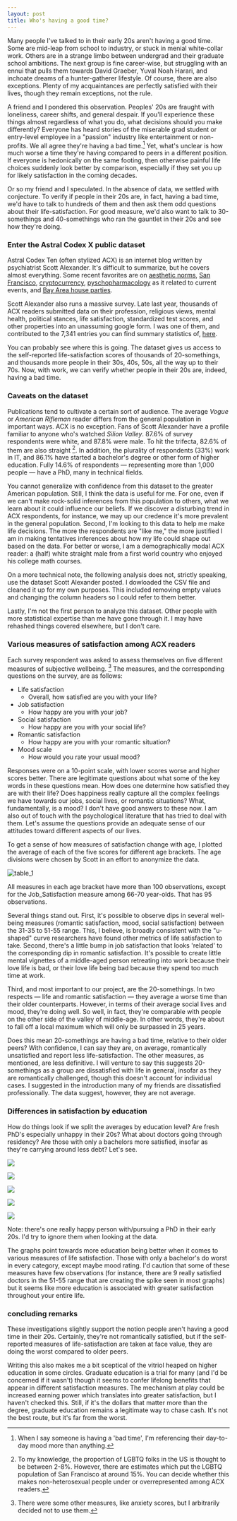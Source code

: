 ```yaml
---
layout: post
title: Who's having a good time?
---
```


Many people I've talked to in their early 20s aren't having a good time. Some are mid-leap from school to industry, or stuck in menial white-collar work. Others are in a strange limbo between undergrad and their graduate school ambitions. The next group is fine career-wise, but struggling with an ennui that pulls them towards David Graeber, Yuval Noah Harari, and inchoate dreams of a hunter-gatherer lifestyle. Of course, there are also exceptions. Plenty of my acquaintances are perfectly satisfied with their lives, though they remain exceptions, not the rule.

A friend and I pondered this observation. Peoples' 20s are fraught with loneliness, career shifts, and general despair. If you'll experience these things almost regardless of what you do, what decisions should you make differently? Everyone has heard stories of the miserable grad student or entry-level employee in a "passion" industry like entertainment or non-profits. We all agree they're having a bad time.[^1] Yet, what's unclear is how much worse a time they're having compared to peers in a different position. If everyone is hedonically on the same footing, then otherwise painful life choices suddenly look better by comparison, especially if they set you up for likely satisfaction in the coming decades.

Or so my friend and I speculated. In the absence of data, we settled with conjecture. To verify if people in their 20s are, in fact, having a bad time, we'd have to talk to hundreds of them and then ask them odd questions about their life-satisfaction. For good measure, we'd also want to talk to 30-somethings and 40-somethings who ran the gauntlet in their 20s and see how they're doing.

### Enter the Astral Codex X public dataset

Astral Codex Ten (often stylized ACX) is an internet blog written by psychiatrist Scott Alexander. It's difficult to summarize, but he covers almost everything. Some recent favorites are on [aesthetic norms](https://astralcodexten.substack.com/p/whither-tartaria), [San Francisco](https://astralcodexten.substack.com/p/book-review-san-fransicko), [cryptocurrency](https://astralcodexten.substack.com/p/why-im-less-than-infinitely-hostile), [pyschopharmacology](https://astralcodexten.substack.com/p/the-psychopharmacology-of-the-ftx) as it related to current events, and [Bay Area house parties](https://astralcodexten.substack.com/p/every-bay-area-house-party).

Scott Alexander also runs a massive survey. Late last year, thousands of ACX readers submitted data on their profession, religious views, mental health, political stances, life satisfaction, standardized test scores, and other properties into an unassuming google form. I was one of them, and contributed to the 7,341 entries you can find summary statistics of, [here](https://docs.google.com/forms/d/e/1FAIpQLScHznuYU9nWqDyNvZ8fQySdWHk5rrj2IdEDMgarf3s34bSPrA/viewanalytics).

You can probably see where this is going. The dataset gives us access to the self-reported life-satisfaction scores of thousands of 20-somethings, and thousands more people in their 30s, 40s, 50s, all the way up to their 70s. Now, with work, we can verify whether people in their 20s are, indeed, having a bad time.  

### Caveats on the dataset

Publications tend to cultivate a certain sort of audience. The average  *Vogue* or *American Rifleman* reader differs from the general population in important ways. ACX is no exception. Fans of Scott Alexander have a profile familiar to anyone who's watched *Silion Valley*. 87.6% of survey respondents were white, and 87.8% were male. To hit the trifecta, 82.6% of them are also straight [^2]. In addition, the plurality of respondents (33%) work in IT, and 86.1% have started a bachelor's degree or other form of higher education. Fully 14.6% of respondents — representing more than 1,000 people — have a PhD, many in technical fields.

You cannot generalize with confidence from this dataset to the greater American population. Still, I think the data is useful for me. For one, even if we can't make rock-solid inferences from this population to others, what we learn about it could influence our beliefs. If we discover a disturbing trend in ACX respondents, for instance, we may up our credence it's more prevalent in the general population. Second, I'm looking to this data to help me make life decisions. The more the respondents are "like me," the more justified I am in making tentatives inferences about how my life could shape out based on the data. For better or worse, I am a demographically modal ACX reader: a (half) white straight male from a first world country who enjoyed his college math courses.  

On a more technical note, the following analysis does not, strictly speaking, use the dataset Scott Alexander posted. I dowloaded the CSV file and cleaned it up for my own purposes. This included removing empty values and changing the column headers so I could refer to them better.

Lastly, I'm not the first person to analyze this dataset. Other people with more statistical expertise than me have gone through it. I may have rehashed things covered elsewhere, but I don't care.

### Various measures of satisfaction among ACX readers

Each survey respondent was asked to assess themselves on five different measures of subjective wellbeing. [^3] The measures, and the corresponding questions on the survey, are as follows:

- Life satisfaction
  - Overall, how satisfied are you with your life?
- Job satisfaction
  - How happy are you with your job?
- Social satisfaction
  - How happy are you with your social life?
- Romantic satisfaction
  - How happy are you with your romantic situation?
- Mood scale
  - How would you rate your usual mood?

Responses were on a 10-point scale, with lower scores worse and higher scores better. There are legitimate questions about what some of the key words in these questions mean. How does one determine how satisfied they are with their life? Does happiness really capture all the complex feelings we have towards our jobs, social lives, or romantic situations? What, fundamentally, is a mood? I don't have good answers to these now. I am also out of touch with the psychological literature that has tried to deal with them. Let's assume the questions provide an adequate sense of our attitudes toward different aspects of our lives.

To get a sense of how measures of satisfaction change with age, I plotted the average of each of the five scores for different age brackets. The age divisions were chosen by Scott in an effort to anonymize the data.

![table_1](/assets/pictures/good_time/mean_wellbeing_age.png)

All measures in each age bracket have more than 100 observations, except for the Job_Satisfaction measure among 66-70 year-olds. That has 95 observations.

Several things stand out. First, it's possible to observe dips in several well-being measures (romantic satisfaction, mood, social satisfaction) between the 31-35 to 51-55 range. This, I believe, is broadly consistent with the "u-shaped" curve researchers have found other metrics of life satisfaction to take. Second, there's a little bump in job satisfaction that looks 'related' to the corresponding dip in romantic satisfaction. It's possible to create little mental vignettes of a middle-aged person retreating into work because their love life is bad, or their love life being bad because they spend too much time at work.

Third, and most important to our project, are the 20-somethings. In two respects — life and romantic satisfaction — they average a worse time than their older counterparts. However, in terms of their average social lives and mood, they're doing well. So well, in fact, they're comparable with people on the other side of the valley of middle-age. In other words, they're about to fall off a local maximum which will only be surpassed in 25 years.

Does this mean 20-somethings are having a bad time, relative to their older peers? With confidence, I can say they are, on average, romantically unsatisfied and report less life-satisfaction. The other measures, as mentioned, are less definitive. I will venture to say this suggests 20-somethings as a group are dissatisfied with life in general, insofar as they are romantically challenged, though this doesn't account for individual cases. I suggested in the introduction many of my friends are dissatisfied professionally. The data suggest, however, they are not average.

### Differences in satisfaction by education

How do things look if we split the averages by education level? Are fresh PhD's especially unhappy in their 20s? What about doctors going through residency? Are those with only a bachelors more satisfied, insofar as they're carrying around less debt? Let's see.

![](/assets/pictures/good_time/life_by_age_and_ed.png)

![](/assets/pictures/good_time/job_satis_age.png)

![](/assets/picutres/good_time/soc_sat_age.png)

![](/assets/pictures/good_time/rom_sat_age.png)

![](/assets/pictures/good_time/mood_sat_age.png)

Note: there's one really happy person with/pursuing a PhD in their early 20s. I'd try to ignore them when looking at the data.

The graphs point towards more education being better when it comes to various measures of life satisfaction. Those with only a bachelor's do worst in every category, except maybe mood rating. I'd caution that some of these measures have few observations (for instance, there are 9 really satisfied doctors in the 51-55 range that are creating the spike seen in most graphs) but it seems like more education is associated with greater satisfaction throughout your entire life.


### concluding remarks

These investigations slightly support the notion people aren't having a good time in their 20s. Certainly, they're not romantically satisfied, but if the self-reported measures of life-satisfaction are taken at face value, they are doing the worst compared to older peers.

Writing this also makes me a bit sceptical of the vitriol heaped on higher education in some circles. Graduate education is a trial for many (and I'd be concerned if it wasn't) though it seems to confer lifelong benefits that appear in different satisfaction measures. The mechanism at play could be increased earning power which translates into greater satisfaction, but I haven't checked this. Still, if it's the dollars that matter more than the degree, graduate education remains a legitimate way to chase cash. It's not the best route, but it's far from the worst.

[^1]: When I say someone is having a 'bad time', I'm referencing their day-to-day mood more than anything.

[^2]: To my knowledge, the proportion of LGBTQ folks in the US is thought to be between 2-8%. However, there are estimates which put the LGBTQ population of San Francisco at around 15%. You can decide whether this makes non-heterosexual people under or overrepresented among ACX readers.

[^3]: There were some other measures, like anxiety scores, but I arbitrarily decided not to use them.
